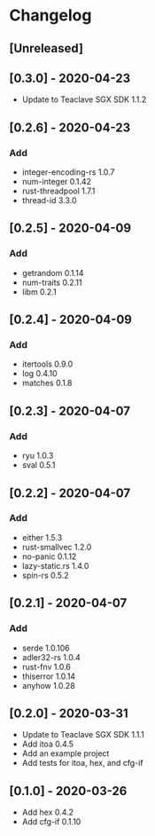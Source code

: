 # Changelog

## [Unreleased]

## [0.3.0] - 2020-04-23
- Update to Teaclave SGX SDK 1.1.2

## [0.2.6] - 2020-04-23
### Add
- integer-encoding-rs 1.0.7
- num-integer 0.1.42
- rust-threadpool 1.7.1
- thread-id 3.3.0

## [0.2.5] - 2020-04-09
### Add
- getrandom 0.1.14
- num-traits 0.2.11
- libm 0.2.1

## [0.2.4] - 2020-04-09
### Add
- itertools 0.9.0
- log 0.4.10
- matches 0.1.8

## [0.2.3] - 2020-04-07
### Add
- ryu 1.0.3
- sval 0.5.1

## [0.2.2] - 2020-04-07
### Add
- either 1.5.3
- rust-smallvec 1.2.0
- no-panic 0.1.12
- lazy-static.rs 1.4.0
- spin-rs 0.5.2

## [0.2.1] - 2020-04-07
### Add
- serde 1.0.106
- adler32-rs 1.0.4
- rust-fnv 1.0.6
- thiserror 1.0.14
- anyhow 1.0.28

## [0.2.0] - 2020-03-31
- Update to Teaclave SGX SDK 1.1.1
- Add itoa 0.4.5
- Add an example project
- Add tests for itoa, hex, and cfg-if

## [0.1.0] - 2020-03-26
- Add hex 0.4.2
- Add cfg-if 0.1.10
